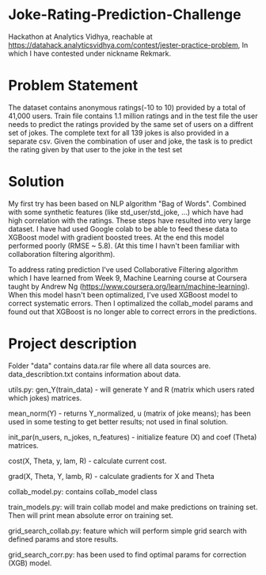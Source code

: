 # Joke-Rating-Prediction-Challenge
Hackathon at Analytics Vidhya, reachable at https://datahack.analyticsvidhya.com/contest/jester-practice-problem,
In which I have contested under nickname Rekmark.

# Problem Statement
The dataset contains anonymous ratings(-10 to 10) provided by a total of 41,000 users. Train file contains 1.1 million ratings and in the test file the user needs to predict the ratings provided by the same set of users on a diffrent set of jokes. The complete text for all 139 jokes is also provided in a separate csv. Given the combination of user and joke, the task is to predict the rating given by that user to the joke in the test set

# Solution
My first try has been based on NLP algorithm "Bag of Words". Combined with some synthetic features (like std_user/std_joke, ...) which have had high correlation with the ratings. These steps have resulted into very large dataset. I have had used Google colab to be able to feed these data to XGBoost model with gradient boosted trees. At the end this model performed poorly (RMSE ~ 5.8). 
(At this time I havn't been familiar with collaboration filtering algorithm).

To address rating prediction I've used Collaborative Filtering algorithm which I have learned from Week 9, Machine Learning course at Coursera taught by Andrew Ng (https://www.coursera.org/learn/machine-learning). When this model hasn't been optimalized, I've used XGBoost model to correct systematic errors. Then I optimalized the collab_model params and found out that XGBoost is no longer able to correct errors in the predictions.

# Project description
Folder "data" contains data.rar file where all data sources are.
data_describtion.txt contains information about data.

utils.py:
  gen_Y(train_data) - will generate Y and R (matrix which users rated which jokes) matrices.
  
  mean_norm(Y) - returns Y_normalized, u (matrix of joke means); has been used in some testing to get better results; not used in final                  solution.
  
  init_par(n_users, n_jokes, n_features) - initialize feature (X) and coef (Theta) matrices.
  
  cost(X, Theta, y, lam, R) - calculate current cost.
  
  grad(X, Theta, Y, lamb, R) - calculate gradients for X and Theta

collab_model.py:
  contains collab_model class
  
train_models.py:
  will train collab model and make predictions on training set. Then will print mean absolute error on training set.

grid_search_collab.py:
  feature which will perform simple grid search with defined params and store results.

grid_search_corr.py:
  has been used to find optimal params for correction (XGB) model.
